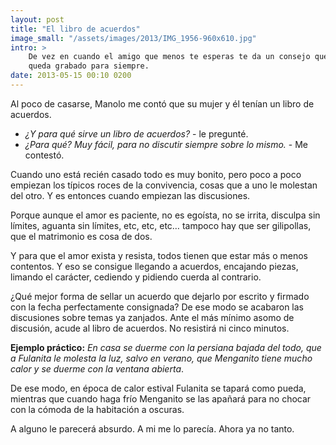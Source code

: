 ```yaml
---
layout: post
title: "El libro de acuerdos"
image_small: "/assets/images/2013/IMG_1956-960x610.jpg"
intro: >
    De vez en cuando el amigo que menos te esperas te da un consejo que se te
    queda grabado para siempre.
date: 2013-05-15 00:10 0200
---
```

Al poco de casarse, Manolo me contó que su mujer y él tenían un libro de acuerdos.

*   _¿Y para qué sirve un libro de acuerdos?_ - le pregunté.
*   _¿Para qué? Muy fácil, para no discutir siempre sobre lo mismo._ - Me contestó.

Cuando uno está recién casado todo es muy bonito, pero poco a poco empiezan los típicos roces de la convivencia, cosas que a uno le molestan del otro. Y es entonces cuando empiezan las discusiones.

Porque aunque el amor es paciente, no es egoísta, no se irrita, disculpa sin límites, aguanta sin límites, etc, etc, etc… tampoco hay que ser gilipollas, que el matrimonio es cosa de dos.

Y para que el amor exista y resista, todos tienen que estar más o menos contentos. Y eso se consigue llegando a acuerdos, encajando piezas, limando el carácter, cediendo y pidiendo cuerda al contrario.

¿Qué mejor forma de sellar un acuerdo que dejarlo por escrito y firmado con la fecha perfectamente consignada? De ese modo se acabaron las discusiones sobre temas ya zanjados. Ante el más mínimo asomo de discusión, acude al libro de acuerdos. No resistirá ni cinco minutos.

**Ejemplo práctico:** _En casa se duerme con la persiana bajada del todo, que a Fulanita le molesta la luz, salvo en verano, que Menganito tiene mucho calor y se duerme con la ventana abierta_.

De ese modo, en época de calor estival Fulanita se tapará como pueda, mientras que cuando haga frío Menganito se las apañará para no chocar con la cómoda de la habitación a oscuras.

A alguno le parecerá absurdo. A mi me lo parecía. Ahora ya no tanto.
